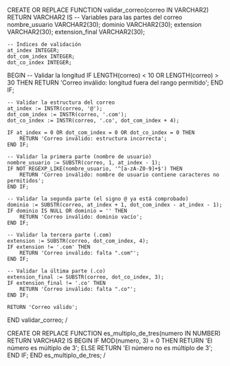 CREATE OR REPLACE FUNCTION validar_correo(correo IN VARCHAR2) 
RETURN VARCHAR2 
IS
    -- Variables para las partes del correo
    nombre_usuario VARCHAR2(30);
    dominio VARCHAR2(30);
    extension VARCHAR2(30);
    extension_final VARCHAR2(30);
    
    -- Índices de validación
    at_index INTEGER;
    dot_com_index INTEGER;
    dot_co_index INTEGER;
    
BEGIN
    -- Validar la longitud
    IF LENGTH(correo) < 10 OR LENGTH(correo) > 30 THEN
        RETURN 'Correo inválido: longitud fuera del rango permitido';
    END IF;
    
    -- Validar la estructura del correo
    at_index := INSTR(correo, '@');
    dot_com_index := INSTR(correo, '.com');
    dot_co_index := INSTR(correo, '.co', dot_com_index + 4);
    
    IF at_index = 0 OR dot_com_index = 0 OR dot_co_index = 0 THEN
        RETURN 'Correo inválido: estructura incorrecta';
    END IF;
    
    -- Validar la primera parte (nombre de usuario)
    nombre_usuario := SUBSTR(correo, 1, at_index - 1);
    IF NOT REGEXP_LIKE(nombre_usuario, '^[a-zA-Z0-9]+$') THEN
        RETURN 'Correo inválido: nombre de usuario contiene caracteres no permitidos';
    END IF;
    
    -- Validar la segunda parte (el signo @ ya está comprobado)
    dominio := SUBSTR(correo, at_index + 1, dot_com_index - at_index - 1);
    IF dominio IS NULL OR dominio = '' THEN
        RETURN 'Correo inválido: dominio vacío';
    END IF;
    
    -- Validar la tercera parte (.com)
    extension := SUBSTR(correo, dot_com_index, 4);
    IF extension != '.com' THEN
        RETURN 'Correo inválido: falta ".com"';
    END IF;
    
    -- Validar la última parte (.co)
    extension_final := SUBSTR(correo, dot_co_index, 3);
    IF extension_final != '.co' THEN
        RETURN 'Correo inválido: falta ".co"';
    END IF;
    
    RETURN 'Correo válido';
END validar_correo;
/

CREATE OR REPLACE FUNCTION es_multiplo_de_tres(numero IN NUMBER) 
RETURN VARCHAR2 
IS
BEGIN
    IF MOD(numero, 3) = 0 THEN
        RETURN 'El número es múltiplo de 3';
    ELSE
        RETURN 'El número no es múltiplo de 3';
    END IF;
END es_multiplo_de_tres;
/

